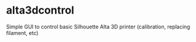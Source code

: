 # alta3dcontrol
Simple GUI to control basic Silhouette Alta 3D printer (calibration, replacing filament, etc)
